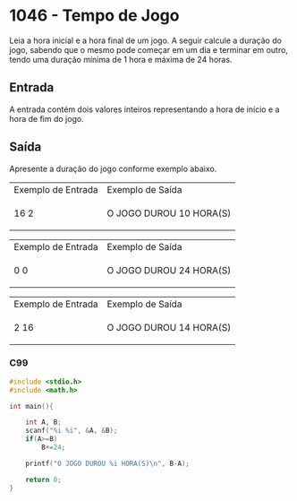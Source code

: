 <html>
  <body style="padding: 10px 0px">
    <div class="header">
      <h1>1046 - Tempo de Jogo</h1>
      <div class="problem">
        <div class="description">
          <p>
            Leia a hora inicial e a hora final de um jogo. A seguir calcule a
            duração do jogo, sabendo que o mesmo pode começar em um dia e
            terminar em outro, tendo uma duração mínima de 1 hora e máxima de 24
            horas.
          </p>
        </div>
        <h2>Entrada</h2>
        <div class="input">
          <p>
            A entrada contém dois valores inteiros representando a hora de
            início e a hora de fim do jogo.
          </p>
        </div>
        <h2>Saída</h2>
        <div class="output">
          <p>Apresente a duração do jogo conforme exemplo abaixo.</p>
        </div>
        <div class="both"></div>
        <table>
          <tbody>
            <tr>
              <td>Exemplo de Entrada</td>
              <td>Exemplo de Saída</td>
            </tr>
            <tr>
              <td class="division">
                <p>16 2</p>
              </td>
              <td>
                <p>O JOGO DUROU 10 HORA(S)</p>
              </td>
            </tr>
          </tbody>
        </table>
        <table>
          <tbody>
            <tr>
              <td>Exemplo de Entrada</td>
              <td>Exemplo de Saída</td>
            </tr>
            <tr>
              <td class="division">
                <p>0 0</p>
              </td>
              <td>
                <p>O JOGO DUROU 24 HORA(S)</p>
              </td>
            </tr>
          </tbody>
        </table>
        <table>
          <tbody>
            <tr>
              <td>Exemplo de Entrada</td>
              <td>Exemplo de Saída</td>
            </tr>
            <tr>
              <td class="division">
                <p>2 16</p>
              </td>
              <td>
                <p>O JOGO DUROU 14 HORA(S)</p>
              </td>
            </tr>
          </tbody>
        </table>
      </div>
    </div>
  </body>
</html>

### C99

```c
#include <stdio.h>
#include <math.h>

int main(){

    int A, B;
    scanf("%i %i", &A, &B);
    if(A>=B)
        B+=24;

    printf("O JOGO DUROU %i HORA(S)\n", B-A);

    return 0;
}
```
